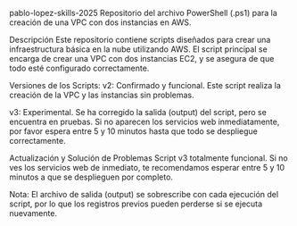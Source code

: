 pablo-lopez-skills-2025
Repositorio del archivo PowerShell (.ps1) para la creación de una VPC con dos instancias en AWS.

Descripción
Este repositorio contiene scripts diseñados para crear una infraestructura básica en la nube utilizando AWS. El script principal se encarga de crear una VPC con dos instancias EC2, y se asegura de que todo esté configurado correctamente.

Versiones de los Scripts:
v2: Confirmado y funcional. Este script realiza la creación de la VPC y las instancias sin problemas.

v3: Experimental. Se ha corregido la salida (output) del script, pero se encuentra en pruebas. Si no aparecen los servicios web inmediatamente, por favor espera entre 5 y 10 minutos hasta que todo se despliegue correctamente.

Actualización y Solución de Problemas
Script v3 totalmente funcional.
Si no ves los servicios web de inmediato, te recomendamos esperar entre 5 y 10 minutos a que se desplieguen por completo.

Nota: El archivo de salida (output) se sobrescribe con cada ejecución del script, por lo que los registros previos pueden perderse si se ejecuta nuevamente.
